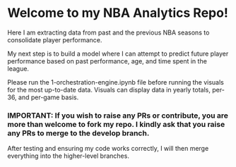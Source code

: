 # Welcome to my NBA Analytics Repo!

Here I am extracting data from past and the previous NBA seasons to consolidate player performance. 

My next step is to build a model where I can attempt to predict future player performance based on past performance, age, and time spent in the league.

Please run the 1-orchestration-engine.ipynb file before running the visuals for the most up-to-date data. Visuals can display data in yearly totals, per-36, and per-game basis.

### IMPORTANT: If you wish to raise any PRs or contribute, you are more than welcome to fork my repo. I kindly ask that you raise any PRs to merge to the develop branch. 

After testing and ensuring my code works correctly, I will then merge everything into the higher-level branches. 
